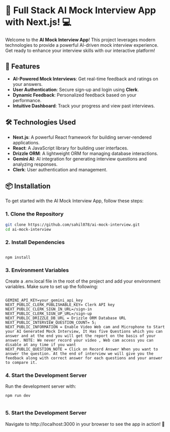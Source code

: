 # 🚀 Full Stack AI Mock Interview App with Next.js! 💻

Welcome to the **AI Mock Interview App**! This project leverages modern technologies to provide a powerful AI-driven mock interview experience. Get ready to enhance your interview skills with our interactive platform!

## 🌟 Features
- **AI-Powered Mock Interviews**: Get real-time feedback and ratings on your answers.
- **User Authentication**: Secure sign-up and login using **Clerk**.
- **Dynamic Feedback**: Personalized feedback based on your performance.
- **Intuitive Dashboard**: Track your progress and view past interviews.

## 🛠️ Technologies Used
- **Next.js**: A powerful React framework for building server-rendered applications.
- **React**: A JavaScript library for building user interfaces.
- **Drizzle ORM**: A lightweight ORM for managing database interactions.
- **Gemini AI**: AI integration for generating interview questions and analyzing responses.
- **Clerk**: User authentication and management.

## 📦 Installation

To get started with the AI Mock Interview App, follow these steps:

### 1. Clone the Repository
```bash
git clone https://github.com/sahil078/ai-mock-interview.git
cd ai-mock-interview
```

### 2. Install Dependencies
```Run this command to install the required packages:

npm install
```

### 3. Environment Variables
Create a .env.local file in the root of the project and add your environment variables. Make sure to set up the following:
```

GEMINI_API_KEY=your_gemini_api_key
NEXT_PUBLIC_CLERK_PUBLISHABLE_KEY= Clerk API key
NEXT_PUBLIC_CLERK_SIGN_IN_URL=/sign-in
NEXT_PUBLIC_CLERK_SIGN_UP_URL=/sign-up
NEXT_PUBLIC_DRIZZLE_DB_URL = Drizzle ORM Database URL
NEXT_PUBLIC_INTERVIEW_QUESTION_COUNT= 5;
NEXT_PUBLIC_INFORMATION = Enable Video Web cam and Microphone to Start your AI Generated Mock Interview, It Has five Questions which you can answer and at the end you will get the report on the basis of your answer. NOTE: We never record your video , Web cam access you can disable at any time if you want
NEXT_PUBLIC_QUESTION_NOTE = Click on Record Answer When you want to answer the question. At the end of interview we will give you the feedback along with correct answer for each questions and your answer to compare it.

```

### 4. Start the Development Server
Run the development server with:
```
npm run dev


```
### 5. Start the Development Server
Navigate to http://localhost:3000 in your browser to see the app in action! 🎉



